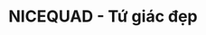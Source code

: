 ---
layout: post
title:  "NICEQUAD - Tứ giác đẹp"
categories: [math, brute-force]
code: NICEQUAD
src: NICEQUAD.cpp
---